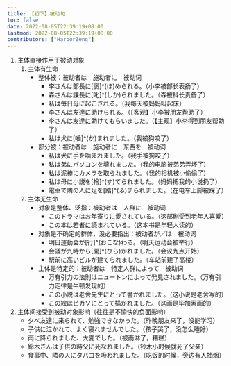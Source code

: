 ```yaml
---
title: 【初下】被动句
toc: false
date: 2022-08-05T22:39:19+08:00
lastmod: 2022-08-05T22:39:19+08:00
contributors: ["HarborZeng"]
---
```


1. 主体直接作用于被动对象
   1. 主体有生命
      - 整体被：被动者は　施动者に　被动词
        - 李さんは部長に[褒]^(ほ)められる。（小李被部长表扬了）
        - 森さんは課長に[叱]^(しか)られました。（森被科长责备了）
        - 私は毎日母に起こされる。（我每天被妈妈叫起床）
        - 李さんは友達に助けられる。（【客观】小李被朋友帮助了）
        - 李さんは友達に助けてもらいました。（【主观】小李得到朋友帮助了）
        - 私は犬に[嚙]^(か)まれました。（我被狗咬了）
      - 部分被：被动者は　施动者に　东西を　被动词
        - 私は犬に手を噛まれました。（我手被狗咬了）
        - 私は弟にパソコンを壊れました。（我的电脑被弟弟弄坏了）
        - 私は泥棒にカメラを取られました。（我的相机被小偷偷了）
        - 私は母に小説を[捨]^(す)てられました。（妈妈把我的小说扔了）
        - 電車で隣の人に足を[踏]^(ふ)まられました。（在电车上脚被踩了）
   2. 主体无生命
      - 对象是整体、泛指：被动者は　人群に　被动词
        - このドラマはお年寄りに愛されている。（这部剧受到老年人喜爱）
        - この本は若者に読まれている。（这本书是年轻人读的）
      - 对象是不确定的群体，没必要指出：被动者が／は　被动词
        - 明日運動会が[行]^(おこな)わる。（明天运动会被举行）
        - 会議が九時から[開]^(ひら)かれました。（会议九点开始）
        - 駅前に高いビルが建てられました。（车站前建了高楼）
      - 主体是特定的：被动者は　特定人群によって　被动词
        - 万有引力の法則はニュートンによって発見されました。（万有引力定律是牛顿发现的）
        - この小説は老舎先生にとって書かれました。（这小说是老舍写的）
        - この絵はピカソにとって描かれました。（这画是毕加索画的）
2. 主体间接受到被动对象影响（往往是不愉快的负面影响）
   - 夕べ友達に来られて、勉強できなかった。（昨晚朋友来了，没能学习）
   - 子供に泣かれて、よく寝れませんでした。（孩子哭了，没怎么睡好）
   - 雨に降られました、大変でした。（被雨淋了，糟糕）
   - 鈴木さんは子供の時父に死なれました。（铃木小时候就死了父亲）
   - 食事中、隣の人にタバコを吸われました。（吃饭的时候，旁边有人抽烟）

